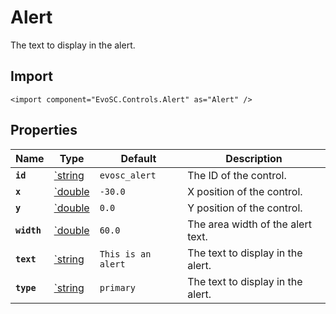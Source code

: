 # Alert
The text to display in the alert.

## Import
```xml:no-line-numbers
<import component="EvoSC.Controls.Alert" as="Alert" />
```

## Properties
| Name | Type | Default | Description |
|------|------|---------|-------------|
| **`id`** | [`string](#) | `evosc_alert` | The ID of the control. |
| **`x`** | [`double](#) | `-30.0` | X position of the control. |
| **`y`** | [`double](#) | `0.0` | Y position of the control. |
| **`width`** | [`double](#) | `60.0` | The area width of the alert text. |
| **`text`** | [`string](#) | `This is an alert` | The text to display in the alert. |
| **`type`** | [`string](#) | `primary` | The text to display in the alert. |
